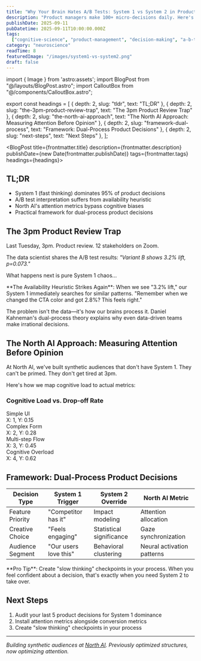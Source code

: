 ```yaml
---
title: "Why Your Brain Hates A/B Tests: System 1 vs System 2 in Product Decisions"
description: "Product managers make 100+ micro-decisions daily. Here's how Kahneman's dual-process theory explains why we're so bad at interpreting test results."
publishDate: 2025-09-11
pubDatetime: 2025-09-11T10:00:00.000Z
tags:
  ["cognitive-science", "product-management", "decision-making", "a-b-testing"]
category: "neuroscience"
readTime: 8
featuredImage: "/images/system1-vs-system2.png"
draft: false
---
```


import { Image } from 'astro:assets';
import BlogPost from "@/layouts/BlogPost.astro";
import CalloutBox from "@/components/CalloutBox.astro";

export const headings = [
{ depth: 2, slug: "tldr", text: "TL;DR" },
{ depth: 2, slug: "the-3pm-product-review-trap", text: "The 3pm Product Review Trap" },
{ depth: 2, slug: "the-north-ai-approach", text: "The North AI Approach: Measuring Attention Before Opinion" },
{ depth: 2, slug: "framework-dual-process", text: "Framework: Dual-Process Product Decisions" },
{ depth: 2, slug: "next-steps", text: "Next Steps" },
];

<BlogPost title={frontmatter.title} description={frontmatter.description} publishDate={new Date(frontmatter.publishDate)} tags={frontmatter.tags} headings={headings}>

## <span id="tldr">TL;DR</span>

- System 1 (fast thinking) dominates 95% of product decisions
- A/B test interpretation suffers from availability heuristic
- North AI's attention metrics bypass cognitive biases
- Practical framework for dual-process product decisions

## <span id="the-3pm-product-review-trap">The 3pm Product Review Trap</span>

Last Tuesday, 3pm. Product review. 12 stakeholders on Zoom.

The data scientist shares the A/B test results: _"Variant B shows 3.2% lift, p=0.073."_

What happens next is pure System 1 chaos...

<CalloutBox type="warning">
**The Availability Heuristic Strikes Again**: When we see "3.2% lift," our System 1 immediately searches for similar patterns. "Remember when we changed the CTA color and got 2.8%? This feels right."
</CalloutBox>

The problem isn't the data—it's how our brains process it. Daniel Kahneman's dual-process theory explains why even data-driven teams make irrational decisions.

## <span id="the-north-ai-approach">The North AI Approach: Measuring Attention Before Opinion</span>

At North AI, we've built synthetic audiences that don't have System 1.
They can't be primed. They don't get tired at 3pm.

Here's how we map cognitive load to actual metrics:

<div class="my-6 rounded-lg border border-muted bg-muted/20 p-6">
  <h3 class="mb-4 text-lg font-semibold text-accent">Cognitive Load vs. Drop-off Rate</h3>
  <div class="grid grid-cols-2 gap-4">
    <div class="rounded border p-3 text-center">
      <div class="text-sm font-medium">Simple UI</div>
      <div class="text-xs text-muted-foreground">X: 1, Y: 0.15</div>
    </div>
    <div class="rounded border p-3 text-center">
      <div class="text-sm font-medium">Complex Form</div>
      <div class="text-xs text-muted-foreground">X: 2, Y: 0.28</div>
    </div>
    <div class="rounded border p-3 text-center">
      <div class="text-sm font-medium">Multi-step Flow</div>
      <div class="text-xs text-muted-foreground">X: 3, Y: 0.45</div>
    </div>
    <div class="rounded border p-3 text-center">
      <div class="text-sm font-medium">Cognitive Overload</div>
      <div class="text-xs text-muted-foreground">X: 4, Y: 0.62</div>
    </div>
  </div>
</div>

## <span id="framework-dual-process">Framework: Dual-Process Product Decisions</span>

| Decision Type    | System 1 Trigger      | System 2 Override        | North AI Metric            |
| ---------------- | --------------------- | ------------------------ | -------------------------- |
| Feature Priority | "Competitor has it"   | Impact modeling          | Attention allocation       |
| Creative Choice  | "Feels engaging"      | Statistical significance | Gaze synchronization       |
| Audience Segment | "Our users love this" | Behavioral clustering    | Neural activation patterns |

<CalloutBox type="success">
**Pro Tip**: Create "slow thinking" checkpoints in your process. When you feel confident about a decision, that's exactly when you need System 2 to take over.
</CalloutBox>

## <span id="next-steps">Next Steps</span>

1. Audit your last 5 product decisions for System 1 dominance
2. Install attention metrics alongside conversion metrics
3. Create "slow thinking" checkpoints in your process

---

_Building synthetic audiences at [North AI](https://north-ai.com). Previously optimized structures, now optimizing attention._

</BlogPost>
